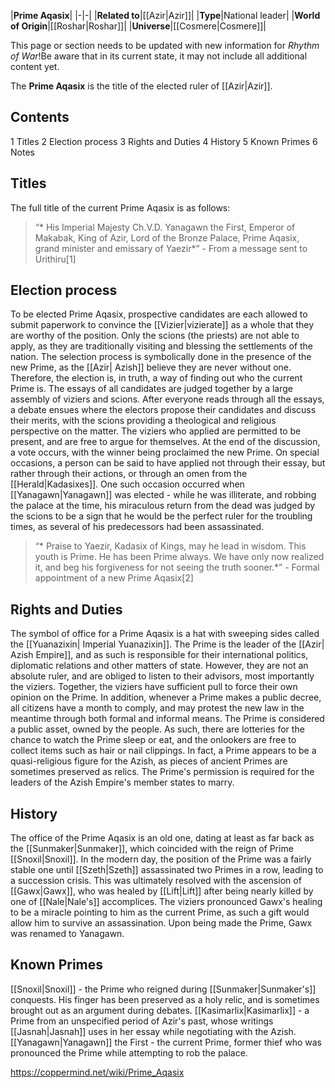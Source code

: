 |**Prime Aqasix**|
|-|-|
|**Related to**|[[Azir\|Azir]]|
|**Type**|National leader|
|**World of Origin**|[[Roshar\|Roshar]]|
|**Universe**|[[Cosmere\|Cosmere]]|

This page or section needs to be updated with new information for *Rhythm of War*!Be aware that in its current state, it may not include all additional content yet.

The **Prime Aqasix** is the title of the elected ruler of [[Azir\|Azir]].

## Contents

1 Titles
2 Election process
3 Rights and Duties
4 History
5 Known Primes
6 Notes


## Titles
The full title of the current Prime Aqasix is as follows:

>“* His Imperial Majesty Ch.V.D. Yanagawn the First, Emperor of Makabak, King of Azir, Lord of the Bronze Palace, Prime Aqasix, grand minister and emissary of Yaezir*”
\- From a message sent to Urithiru[1]


## Election process
To be elected Prime Aqasix, prospective candidates are each allowed to submit paperwork to convince the [[Vizier\|vizierate]] as a whole that they are worthy of the position. Only the scions (the priests) are not able to apply, as they are traditionally visiting and blessing the settlements of the nation. The selection process is symbolically done in the presence of the new Prime, as the [[Azir\| Azish]] believe they are never without one. Therefore, the election is, in truth, a way of finding out who the current Prime is.
The essays of all candidates are judged together by a large assembly of viziers and scions. After everyone reads through all the essays, a debate ensues where the electors propose their candidates and discuss their merits, with the scions providing a theological and religious perspective on the matter. The viziers who applied are permitted to be present, and are free to argue for themselves. At the end of the discussion, a vote occurs, with the winner being proclaimed the new Prime.
On special occasions, a person can be said to have applied not through their essay, but rather through their actions, or through an omen from the [[Herald\|Kadasixes]]. One such occasion occurred when [[Yanagawn\|Yanagawn]] was elected - while he was illiterate, and robbing the palace at the time, his miraculous return from the dead was judged by the scions to be a sign that he would be the perfect ruler for the troubling times, as several of his predecessors had been assassinated.

>“* Praise to Yaezir, Kadasix of Kings, may he lead in wisdom. This youth is Prime. He has been Prime always. We have only now realized it, and beg his forgiveness for not seeing the truth sooner.*”
\- Formal appointment of a new Prime Aqasix[2]


## Rights and Duties
The symbol of office for a Prime Aqasix is a hat with sweeping sides called the [[Yuanazixin\| Imperial Yuanazixin]].
The Prime is the leader of the [[Azir\| Azish Empire]], and as such is responsible for their international politics, diplomatic relations and other matters of state. However, they are not an absolute ruler, and are obliged to listen to their advisors, most importantly the viziers. Together, the viziers have sufficient pull to force their own opinion on the Prime. In addition, whenever a Prime makes a public decree, all citizens have a month to comply, and may protest the new law in the meantime through both formal and informal means.
The Prime is considered a public asset, owned by the people. As such, there are lotteries for the chance to watch the Prime sleep or eat, and the onlookers are free to collect items such as hair or nail clippings. In fact, a Prime appears to be a quasi-religious figure for the Azish, as pieces of ancient Primes are sometimes preserved as relics.
The Prime's permission is required for the leaders of the Azish Empire's member states to marry.

## History
The office of the Prime Aqasix is an old one, dating at least as far back as the [[Sunmaker\|Sunmaker]], which coincided with the reign of Prime [[Snoxil\|Snoxil]]. In the modern day, the position of the Prime was a fairly stable one until [[Szeth\|Szeth]] assassinated two Primes in a row, leading to a succession crisis. This was ultimately resolved with the ascension of [[Gawx\|Gawx]], who was healed by [[Lift\|Lift]] after being nearly killed by one of [[Nale\|Nale's]] accomplices. The viziers pronounced Gawx's healing to be a miracle pointing to him as the current Prime, as such a gift would allow him to survive an assassination. Upon being made the Prime, Gawx was renamed to Yanagawn.

## Known Primes
[[Snoxil\|Snoxil]] - the Prime who reigned during [[Sunmaker\|Sunmaker's]] conquests. His finger has been preserved as a holy relic, and is sometimes brought out as an argument during debates.
[[Kasimarlix\|Kasimarlix]] - a Prime from an unspecified period of Azir's past, whose writings [[Jasnah\|Jasnah]] uses in her essay while negotiating with the Azish.
[[Yanagawn\|Yanagawn]] the First - the current Prime, former thief who was pronounced the Prime while attempting to rob the palace.


https://coppermind.net/wiki/Prime_Aqasix